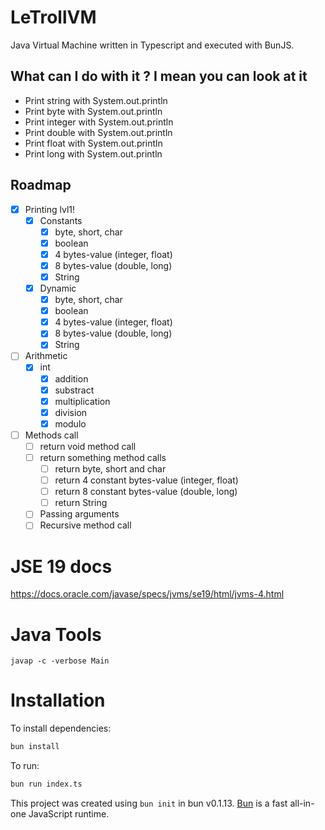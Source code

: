 # LeTrollVM

Java Virtual Machine written in Typescript and executed with BunJS.

## What can I do with it ? I mean you can look at it

- Print string with System.out.println
- Print byte with System.out.println
- Print integer with System.out.println
- Print double with System.out.println
- Print float with System.out.println
- Print long with System.out.println

## Roadmap
- [x] Printing lvl1!
  - [x] Constants
    - [x] byte, short, char
    - [x] boolean
    - [x] 4 bytes-value (integer, float) 
    - [x] 8 bytes-value (double, long)
    - [x] String
  - [x] Dynamic
    - [x] byte, short, char
    - [x] boolean
    - [x] 4 bytes-value (integer, float) 
    - [x] 8 bytes-value (double, long)
    - [x] String 
- [ ] Arithmetic
  - [x] int
    - [x] addition
    - [x] substract
    - [x] multiplication
    - [x] division
    - [x] modulo
- [ ] Methods call
  - [ ] return void method call
  - [ ] return something method calls
    - [ ] return byte, short and char
    - [ ] return 4 constant bytes-value (integer, float) 
    - [ ] return 8 constant bytes-value (double, long)
    - [ ] return String
  - [ ] Passing arguments
  - [ ] Recursive method call

# JSE 19 docs

https://docs.oracle.com/javase/specs/jvms/se19/html/jvms-4.html

# Java Tools

```shell
javap -c -verbose Main
```

# Installation

To install dependencies:

```bash
bun install
```

To run:

```bash
bun run index.ts
```

This project was created using `bun init` in bun v0.1.13. [Bun](https://bun.sh) is a fast all-in-one JavaScript runtime.

